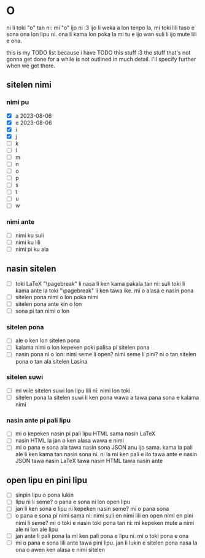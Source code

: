 # O

ni li toki "o" tan ni: mi "o" ijo ni :3 ijo li weka a lon tenpo la, mi toki lili taso e sona ona lon lipu ni. ona li kama lon poka la mi tu e ijo wan suli li ijo mute lili e ona.

this is my TODO list because i have TODO this stuff :3 the stuff that's not gonna get done for a while is not outlined in much detail. i'll specify further when we get there.

## sitelen nimi

### nimi pu
- [x] a 2023-08-06
- [x] e 2023-08-06
- [x] i
- [x] j
- [ ] k
- [ ] l
- [ ] m
- [ ] n
- [ ] o
- [ ] p
- [ ] s
- [ ] t
- [ ] u
- [ ] w

### nimi ante
- [ ] nimi ku suli
- [ ] nimi ku lili
- [ ] nimi pi ku ala

## nasin sitelen
- [ ] toki LaTeX "\pagebreak" li nasa li ken kama pakala tan ni: suli toki li kama ante la toki "\pagebreak" li ken tawa ike. mi o alasa e nasin pona
- [ ] sitelen pona nimi o lon poka nimi
- [ ] sitelen pona ante kin o lon
- [ ] sona pi tan nimi o lon

### sitelen pona
- [ ] ale o ken lon sitelen pona
- [ ] kalama nimi o lon kepeken poki palisa pi sitelen pona
- [ ] nasin pona ni o lon: nimi seme li open? nimi seme li pini? ni o tan sitelen pona o tan ala sitelen Lasina

### sitelen suwi
- [ ] mi wile sitelen suwi lon lipu lili ni: nimi lon toki.
- [ ] sitelen pona la sitelen suwi li ken pona wawa a tawa pana sona e kalama nimi

### nasin ante pi pali lipu
- [ ] mi o kepeken nasin pi pali lipu HTML sama nasin LaTeX
- [ ] nasin HTML la jan o ken alasa wawa e nimi
- [ ] mi o pana e sona ala tawa nasin sona JSON anu ijo sama. kama la pali ale li ken kama tan nasin sona ni. ni la mi ken pali e ilo tawa ante e nasin JSON tawa nasin LaTeX tawa nasin HTML tawa nasin ante

## open lipu en pini lipu
- [ ] sinpin lipu o pona lukin
- [ ] lipu ni li seme? o pana e sona ni lon open lipu
- [ ] jan li ken sona e lipu ni kepeken nasin seme? mi o pana sona
- [ ] o pana e sona pi nimi sama ni: nimi suli en nimi lili en open nimi en pini nimi li seme? mi o toki e nasin toki pona tan ni: mi kepeken mute a nimi ale ni lon ale lipu
- [ ] jan ante li pali pona la mi ken pali pona e lipu ni. mi o toki pona e ona
- [ ] mi o pana e sona lili ante tawa pini lipu. jan li lukin e sitelen pona nasa la ona o awen ken alasa e nimi sitelen
